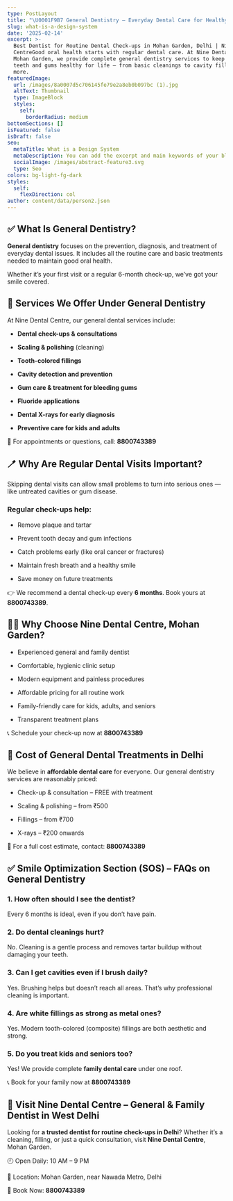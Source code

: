 ```yaml
---
type: PostLayout
title: "\U0001F9B7 General Dentistry – Everyday Dental Care for Healthy Smiles"
slug: what-is-a-design-system
date: '2025-02-14'
excerpt: >-
  Best Dentist for Routine Dental Check-ups in Mohan Garden, Delhi | Nine Dental
  CentreGood oral health starts with regular dental care. At Nine Dental Centre,
  Mohan Garden, we provide complete general dentistry services to keep your
  teeth and gums healthy for life — from basic cleanings to cavity fillings and
  more.
featuredImage:
  url: /images/8a0007d5c706145fe79e2a8eb0b097bc (1).jpg
  altText: Thumbnail
  type: ImageBlock
  styles:
    self:
      borderRadius: medium
bottomSections: []
isFeatured: false
isDraft: false
seo:
  metaTitle: What is a Design System
  metaDescription: You can add the excerpt and main keywords of your blog post here.
  socialImage: /images/abstract-feature3.svg
  type: Seo
colors: bg-light-fg-dark
styles:
  self:
    flexDirection: col
author: content/data/person2.json
---
```

## ✅ What Is General Dentistry?

**General dentistry** focuses on the prevention, diagnosis, and treatment of everyday dental issues. It includes all the routine care and basic treatments needed to maintain good oral health.

Whether it’s your first visit or a regular 6-month check-up, we’ve got your smile covered.



## 🧰 Services We Offer Under General Dentistry

At Nine Dental Centre, our general dental services include:

*   **Dental check-ups & consultations**

*   **Scaling & polishing** (cleaning)

*   **Tooth-colored fillings**

*   **Cavity detection and prevention**

*   **Gum care & treatment for bleeding gums**

*   **Fluoride applications**

*   **Dental X-rays for early diagnosis**

*   **Preventive care for kids and adults**

📱 For appointments or questions, call: **8800743389**



## 🪥 Why Are Regular Dental Visits Important?

Skipping dental visits can allow small problems to turn into serious ones — like untreated cavities or gum disease.

### Regular check-ups help:

*   Remove plaque and tartar

*   Prevent tooth decay and gum infections

*   Catch problems early (like oral cancer or fractures)

*   Maintain fresh breath and a healthy smile

*   Save money on future treatments

👉 We recommend a dental check-up every **6 months**. Book yours at **8800743389**.



## 👨‍⚕️ Why Choose Nine Dental Centre, Mohan Garden?

*   Experienced general and family dentist

*   Comfortable, hygienic clinic setup

*   Modern equipment and painless procedures

*   Affordable pricing for all routine work

*   Family-friendly care for kids, adults, and seniors

*   Transparent treatment plans

📞 Schedule your check-up now at **8800743389**



## 💸 Cost of General Dental Treatments in Delhi

We believe in **affordable dental care** for everyone. Our general dentistry services are reasonably priced:

*   Check-up & consultation – FREE with treatment

*   Scaling & polishing – from ₹500

*   Fillings – from ₹700

*   X-rays – ₹200 onwards

📱 For a full cost estimate, contact: **8800743389**



## ✅ Smile Optimization Section (SOS) – FAQs on General Dentistry

### 1. **How often should I see the dentist?**

Every 6 months is ideal, even if you don’t have pain.

### 2. **Do dental cleanings hurt?**

No. Cleaning is a gentle process and removes tartar buildup without damaging your teeth.

### 3. **Can I get cavities even if I brush daily?**

Yes. Brushing helps but doesn’t reach all areas. That’s why professional cleaning is important.

### 4. **Are white fillings as strong as metal ones?**

Yes. Modern tooth-colored (composite) fillings are both aesthetic and strong.

### 5. **Do you treat kids and seniors too?**

Yes! We provide complete **family dental care** under one roof.

📞 Book for your family now at **8800743389**



## 📍 Visit Nine Dental Centre – General & Family Dentist in West Delhi

Looking for **a trusted dentist for routine check-ups in Delhi**? Whether it’s a cleaning, filling, or just a quick consultation, visit **Nine Dental Centre**, Mohan Garden.

🕘 Open Daily: 10 AM – 9 PM

📍 Location: Mohan Garden, near Nawada Metro, Delhi

📱 Book Now: **8800743389**






